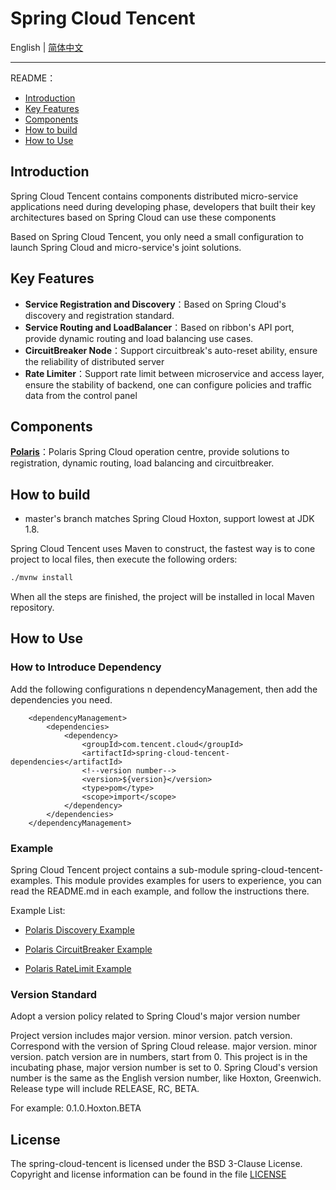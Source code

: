 # Spring Cloud Tencent

English | [简体中文](./README-zh.md) 

---

README：

- [Introduction](#introduction)
- [Key Features](#key-features)
- [Components](#components)
- [How to build](#how-to-build)
- [How to Use](#how-to-use)

## Introduction

Spring Cloud Tencent contains components distributed micro-service applications need during developing phase, developers that built their key architectures based on Spring Cloud can use these components

Based on Spring Cloud Tencent, you only need a small configuration to launch Spring Cloud and micro-service's joint solutions.

## Key Features

* **Service Registration and Discovery**：Based on Spring Cloud's discovery and registration standard.
* **Service Routing and LoadBalancer**：Based on ribbon's API port, provide dynamic routing and load balancing use cases.
* **CircuitBreaker Node**：Support circuitbreak's auto-reset ability, ensure the reliability of distributed server
* **Rate Limiter**：Support rate limit between microservice and access layer, ensure the stability of backend, one can configure policies and traffic data from the control panel

## Components

**[Polaris](https://github.com/polarismesh)**：Polaris Spring Cloud operation centre, provide solutions to registration, dynamic routing, load balancing and circuitbreaker.

## How to build

* master's branch matches Spring Cloud Hoxton, support lowest at JDK 1.8.

Spring Cloud Tencent uses Maven to construct, the fastest way is to cone project to local files, then execute the following orders:

```bash
./mvnw install
```

When all the steps are finished, the project will be installed in local Maven repository.

## How to Use

### How to Introduce Dependency

Add the following configurations n dependencyManagement, then add the dependencies you need.

````
    <dependencyManagement>
        <dependencies>
            <dependency>
                <groupId>com.tencent.cloud</groupId>
                <artifactId>spring-cloud-tencent-dependencies</artifactId>
                <!--version number-->
                <version>${version}</version>
                <type>pom</type>
                <scope>import</scope>
            </dependency>
        </dependencies>
    </dependencyManagement>
````

### Example

Spring Cloud Tencent project contains a sub-module spring-cloud-tencent-examples. This module provides examples for users to experience, you can read the README.md in each example, and follow the instructions there.

Example List:

- [Polaris Discovery Example](spring-cloud-tencent-examples/polaris-discovery-example/README.md)

- [Polaris CircuitBreaker Example](spring-cloud-tencent-examples/polaris-circuitbreaker-example/README.md)

- [Polaris RateLimit Example](spring-cloud-tencent-examples/polaris-ratelimit-example/README.md)

### Version Standard

Adopt a version policy related to Spring Cloud's major version number

Project version includes major version. minor version. patch version. Correspond with the version of Spring Cloud release.
major version. minor version. patch version are in numbers, start from 0. This project is in the incubating phase, major version number is set to 0.
Spring Cloud's version number is the same as the English version number, like Hoxton, Greenwich.
Release type will include RELEASE, RC, BETA. 

For example: 0.1.0.Hoxton.BETA

## License
The spring-cloud-tencent is licensed under the BSD 3-Clause License. Copyright and license information can be found in the file [LICENSE](LICENSE)
